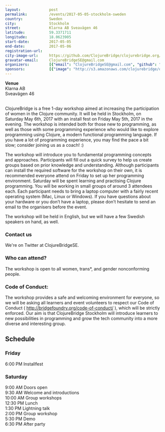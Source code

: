 ```yaml
---
layout:             post
permalink:          /events/2017-05-05-stockholm-sweden
country:            Sweden
city:               Stockholm
street:             Klarna AB Sveavägen 46
latitude:           59.3371711
longitude:          18.0623905
start-date:         2017-05-05
end-date:           2017-05-06
registration-url:
city-image-url:     https://github.com/ClojureBridge/clojurebridge.org/raw/master/app/assets/images/events/stockholm-sweden.png
gravatar-email:     ClojureBridgeSE@gmail.com
organizers:         [{"email": "ClojureBridgeSE@gmail.com", "github": "ClojureBridgeSE", "name": "Mariana Bocoi and Josh Glover", "twitter": "ClojureBridgeSE"}]
sponsors:           [{"image": "http://s3.amazonaws.com/clojurebridge/original/197/klarna-blue-black.png?1488765101", "name": "Klarna AB", "url": "https://lifeatklarna.com/"}, {"image": "http://s3.amazonaws.com/clojurebridge/original/211/lambda-island.png?1493768148", "name": "Lambda Island", "url": "https://lambdaisland.com/"}, {"image": "http://s3.amazonaws.com/clojurebridge/original/198/95571868-0513-11e7-80b1-f62efc8b6793.png?1489095657", "name": "PurelyFunctional.tv", "url": "https://purelyfunctional.tv/"}]
---
```


**Venue**<br/>
Klarna AB<br/>
Sveavägen 46<br/>
<br/>

ClojureBridge is a free 1-day workshop aimed at increasing the participation of women in the Clojure community. It will be held in Stockholm, on Saturday May 6th, 2017 with an install fest on Friday May 5th, 2017 in the evening. The workshop is intended both for those new to programming, as well as those with some programming experience who would like to explore programming using Clojure, a modern functional programming language. If you have a lot of programming experience, you may find the pace a bit slow; consider joining us as a coach! :)

The workshop will introduce you to fundamental programming concepts and approaches. Participants will fill out a quick survey to help us create groups based on prior knowledge and understanding. Although participants can install the required software for the workshop on their own, it is recommended everyone attend on Friday to set up her programming environment. Saturday will be spent learning and practising Clojure programming. You will be working in small groups of around 3 attendees each. Each participant needs to bring a laptop computer with a fairly recent operating system (Mac, Linux or Windows). If you have questions about your hardware or you don’t have a laptop, please don’t hesitate to send an email to the organisers before the event.

The workshop will be held in English, but we will have a few Swedish speakers on hand, as well.

### Contact us

We're on Twitter at ClojureBridgeSE.

### Who can attend?

The workshop is open to all women, trans*, and gender nonconforming people.

### Code of Conduct:

The workshop provides a safe and welcoming environment for everyone, so we will be asking all learners and event volunteers to respect our Code of Conduct ( http://bridgefoundry.org/code-of-conduct/ ), which will be strictly enforced. Our aim is that ClojureBridge Stockholm will introduce learners to new possibilities in programming and grow the tech community into a more diverse and interesting group.

## Schedule

### Friday
6:00 PM Installfest


### Saturday
9:00 AM Doors open<br/>
9:30 AM Welcome and introductions<br/>
10:00 AM Group workshops<br/>
12:30 PM Lunch<br/>
1:30 PM Lightning talk<br/>
2:00 PM Group workshop<br/>
5:30 PM Demo<br/>
6:30 PM After party<br/>
